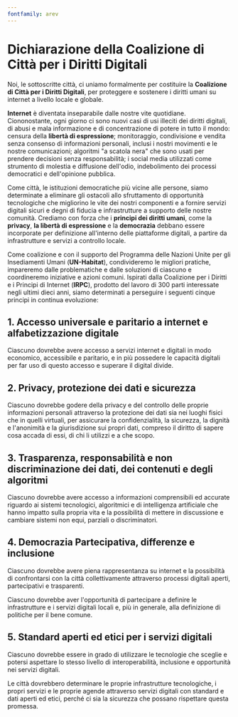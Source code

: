 ```yaml
---
fontfamily: arev
---
```


# Dichiarazione della Coalizione di Città per i Diritti Digitali

Noi, le sottoscritte città, ci uniamo formalmente per costituire la **Coalizione di Città per i Diritti Digitali**, per proteggere e sostenere i diritti umani su internet a livello locale e globale.

**Internet** è diventata inseparabile dalle nostre vite quotidiane. Ciononostante, ogni giorno ci sono
nuovi casi di usi illeciti dei diritti digitali, di abusi e mala informazione e di concentrazione
di potere in tutto il mondo: censura della **libertà di espressione**; monitoraggio, condivisione 
e vendita senza consenso di informazioni personali, inclusi i nostri movimenti e le nostre comunicazioni;
algoritmi "a scatola nera" che sono usati per prendere decisioni senza responsabilità;
i social media utilizzati come strumento di molestia e diffusione dell'odio, indebolimento dei
processi democratici e dell'opinione pubblica.

Come città, le istituzioni democratiche più vicine alle persone, siamo determinate a eliminare
gli ostacoli allo sfruttamento di opportunità tecnologiche che migliorino le vite dei nostri
componenti e a fornire servizi digitali sicuri e degni di fiducia e infrastrutture a supporto
delle nostre comunità. Crediamo con forza che i **principi dei diritti umani**, come la **privacy**,
**la libertà di espressione** e la **democrazia** debbano essere incorporate
per definizione all'interno delle piattaforme digitali, a partire da infrastrutture
e servizi a controllo locale.
 
Come coalizione e con il supporto del Programma delle Nazioni Unite per gli Insediamenti Umani (**UN-Habitat**), condivideremo le migliori pratiche, impareremo dalle problematiche e dalle soluzioni di ciascuno
e coordineremo iniziative e azioni comuni. Ispirati dalla Coalizione per i Diritti e i Principi di Internet
(**IRPC**), prodotto del lavoro di 300 parti interessate negli ultimi dieci anni, siamo
determinati a perseguire i seguenti cinque principi in continua evoluzione:

## 1. Accesso universale e paritario a internet e alfabetizzazione digitale

Ciascuno dovrebbe avere accesso a servizi internet e digitali in modo economico, accessibile e paritario,
e in più possedere le capacità digitali per far uso di questo accesso e superare il digital divide.

## 2. Privacy, protezione dei dati e sicurezza 

Ciascuno dovrebbe godere della privacy e del controllo delle proprie informazioni personali attraverso
la protezione dei dati sia nei luoghi fisici che in quelli virtuali, per assicurare la confidenzialità,
la sicurezza, la dignità e l'anonimità e la giurisdizione sui propri dati, compreso il diritto
di sapere cosa accada di essi, di chi li utilizzi e a che scopo.

## 3. Trasparenza, responsabilità e non discriminazione dei dati, dei contenuti e degli algoritmi

Ciascuno dovrebbe avere accesso a informazioni comprensibili ed accurate riguardo ai sistemi tecnologici,
algoritmici e di intelligenza artificiale che hanno impatto sulla propria vita e la possibilità
di mettere in discussione e cambiare sistemi non equi, parziali o discriminatori.

## 4. Democrazia Partecipativa, differenze e inclusione

Ciascuno dovrebbe avere piena rappresentanza su internet e la possibilità di confrontarsi con la città
collettivamente attraverso processi digitali aperti, partecipativi e trasparenti.

Ciascuno dovrebbe aver l'opportunità di partecipare a definire le infrastrutture e i servizi digitali
locali e, più in generale, alla definizione di politiche per il bene comune.

## 5. Standard aperti ed etici per i servizi digitali

Ciascuno dovrebbe essere in grado di utilizzare le tecnologie che sceglie e potersi aspettare lo stesso livello
di interoperabilità, inclusione e opportunità nei servizi digitali.

Le città dovrebbero determinare le proprie infrastrutture tecnologiche, i propri servizi e 
le proprie agende attraverso servizi digitali con standard e dati aperti ed etici, perché ci sia la sicurezza
che possano rispettare questa promessa.

